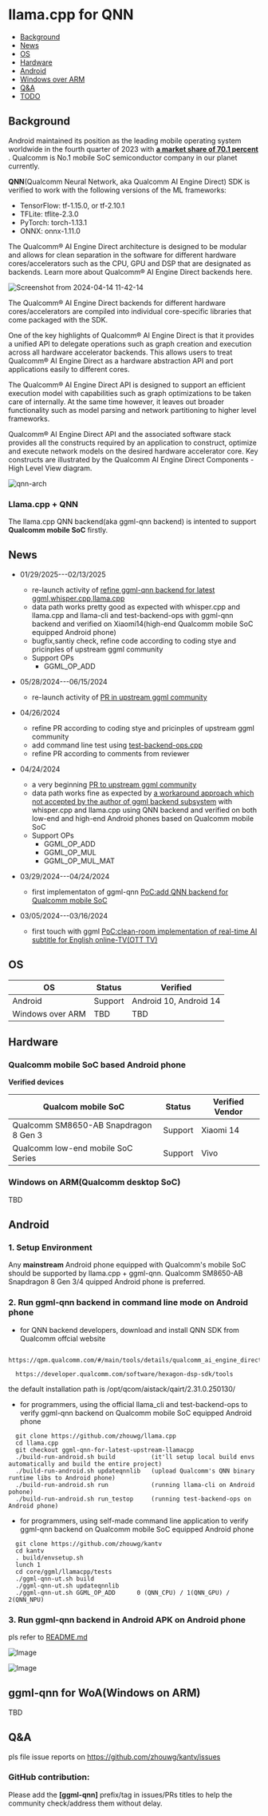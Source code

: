 # llama.cpp for QNN

- [Background](#background)
- [News](#news)
- [OS](#os)
- [Hardware](#hardware)
- [Android](#android)
- [Windows over ARM](#windows)
- [Q&A](#qa)
- [TODO](#todo)

## Background

Android maintained its position as the leading mobile operating system worldwide in the fourth quarter of 2023 with <b><a  href="https://www.statista.com/statistics/272698/global-market-share-held-by-mobile-operating-systems-since-2009/">a market share of 70.1 percent </a></b> . Qualcomm is No.1 mobile SoC semiconductor company in our planet currently.


**QNN**(Qualcomm Neural Network, aka Qualcomm AI Engine Direct) SDK is verified to work with the following versions of the ML frameworks:

<ul>
<li>TensorFlow: tf-1.15.0, or tf-2.10.1 </li>
<li>TFLite: tflite-2.3.0 </li>
<li> PyTorch: torch-1.13.1</li>
<li> ONNX: onnx-1.11.0 </li>
</ul>


The Qualcomm® AI Engine Direct architecture is designed to be modular and allows for clean separation in the software for different hardware cores/accelerators such as the CPU, GPU and DSP that are designated as backends. Learn more about Qualcomm® AI Engine Direct backends here.

![Screenshot from 2024-04-14 11-42-14](https://github.com/zhouwg/kantv/assets/6889919/5d8de93a-7b02-4d6b-8b7f-19d2f829dd4d)

The Qualcomm® AI Engine Direct backends for different hardware cores/accelerators are compiled into individual core-specific libraries that come packaged with the SDK.


One of the key highlights of Qualcomm® AI Engine Direct is that it provides a unified API to delegate operations such as graph creation and execution across all hardware accelerator backends. This allows users to treat Qualcomm® AI Engine Direct as a hardware abstraction API and port applications easily to different cores.


The Qualcomm® AI Engine Direct API is designed to support an efficient execution model with capabilities such as graph optimizations to be taken care of internally. At the same time however, it leaves out broader functionality such as model parsing and network partitioning to higher level frameworks.

Qualcomm® AI Engine Direct API and the associated software stack provides all the constructs required by an application to construct, optimize and execute network models on the desired hardware accelerator core. Key constructs are illustrated by the Qualcomm AI Engine Direct Components - High Level View diagram.


![qnn-arch](https://github.com/zhouwg/kantv/assets/6889919/4f4881a6-9a91-4477-aeb2-193591375d75)



### Llama.cpp + QNN

The llama.cpp QNN backend(aka ggml-qnn backend) is intented to support **Qualcomm mobile SoC** firstly.


## News

- 01/29/2025---02/13/2025
  - re-launch activity of <a href="https://github.com/zhouwg/kantv/issues/246">refine ggml-qnn backend for latest ggml,whisper.cpp,llama.cpp</a></b>
  - data path works pretty good as expected with whisper.cpp and llama.cpp and llama-cli and test-backend-ops with ggml-qnn backend and verified on Xiaomi14(high-end Qualcomm mobile SoC equipped Android phone)
  - bugfix,santiy check, refine code according to coding stye and pricinples of upstream ggml community
  - Support OPs
    - GGML_OP_ADD

- 05/28/2024---06/15/2024
  - re-launch activity of <a href="https://github.com/ggerganov/llama.cpp/pull/6869">PR in upstream ggml community</a>

- 04/26/2024
  - refine PR according to coding stye and pricinples of upstream ggml community
  - add command line test using <a href="https://github.com/ggerganov/llama.cpp/blob/master/tests/test-backend-ops.cpp">test-backend-ops.cpp</a>
  - refine PR according to comments from reviewer

- 04/24/2024
  - a very beginning <a href="https://github.com/ggerganov/llama.cpp/pull/6869">PR to upstream ggml community</a>
  - data path works fine as expected by <a href="https://github.com/ggerganov/llama.cpp/pull/7641">a workaround approach which not accepted by the author of ggml backend subsystem</a> with whisper.cpp and llama.cpp using QNN backend and verified on both low-end and high-end Android phones based on Qualcomm mobile SoC
  - Support OPs
    - GGML_OP_ADD
    - GGML_OP_MUL
    - GGML_OP_MUL_MAT

 - 03/29/2024---04/24/2024
   - first implementaton of ggml-qnn <a href="https://github.com/zhouwg/kantv/issues/121">PoC:add QNN backend for Qualcomm mobile SoC</a>

 - 03/05/2024---03/16/2024
   - first touch with ggml <a href="https://github.com/zhouwg/kantv/issues/64">PoC:clean-room implementation of real-time AI subtitle for English online-TV(OTT TV)</a>

## OS

| OS                | Status  | Verified                           |
|-------------------|---------|------------------------------------|
| Android           | Support | Android 10, Android 14             |
| Windows over ARM  | TBD     | TBD                                |


## Hardware

### Qualcomm mobile SoC based Android phone

**Verified devices**

| Qualcom mobile SoC                      | Status  | Verified Vendor                       |
|-----------------------------------------|---------|---------------------------------------|
| Qualcomm SM8650-AB Snapdragon 8 Gen 3   | Support | Xiaomi 14                             |
| Qualcomm low-end mobile SoC Series      | Support | Vivo                                  |

### Windows on ARM(Qualcomm desktop SoC)

TBD

## Android

### 1. Setup Environment

Any **mainstream** Android phone equipped with Qualcomm's mobile SoC should be supported by llama.cpp + ggml-qnn. Qualcomm SM8650-AB Snapdragon 8 Gen 3/4 quipped Android phone is preferred.

### 2. Run ggml-qnn backend in command line mode on Android phone

- for QNN backend developers, download and install QNN SDK from Qualcomm offcial website

```
  https://qpm.qualcomm.com/#/main/tools/details/qualcomm_ai_engine_direct

  https://developer.qualcomm.com/software/hexagon-dsp-sdk/tools

```

  the default installation path is /opt/qcom/aistack/qairt/2.31.0.250130/


- for programmers, using the official llama_cli and test-backend-ops to verify ggml-qnn backend on Qualcomm mobile SoC equipped Android phone

```
  git clone https://github.com/zhouwg/llama.cpp
  cd llama.cpp
  git checkout ggml-qnn-for-latest-upstream-llamacpp
  ./build-run-android.sh build          (it'll setup local build envs automatically and build the entire project)
  ./build-run-android.sh updateqnnlib   (upload Qualcomm's QNN binary runtime libs to Android phone)
  ./build-run-android.sh run            (running llama-cli on Android pohone)
  ./build-run-android.sh run_testop     (running test-backend-ops on Android phone)

```

- for programmers, using self-made command line application to verify ggml-qnn backend on Qualcomm mobile SoC equipped Android phone

```
  git clone https://github.com/zhouwg/kantv
  cd kantv
  . build/envsetup.sh
  lunch 1
  cd core/ggml/llamacpp/tests
  ./ggml-qnn-ut.sh build
  ./ggml-qnn-ut.sh updateqnnlib
  ./ggml-qnn-ut.sh GGML_OP_ADD      0 (QNN_CPU) / 1(QNN_GPU) / 2(QNN_NPU)

```

### 3. Run ggml-qnn backend in Android APK on Android phone

pls refer to <a href="./README.md">README.md</a>


![Image](https://github.com/user-attachments/assets/7c46a952-5d0a-4735-9d74-0bb0b4198b12)

![Image](https://github.com/user-attachments/assets/d93b3a64-6161-43fb-8d61-215ef4a68cfb)


## ggml-qnn for WoA(Windows on ARM)

TBD

## Q&A

pls file issue reports on https://github.com/zhouwg/kantv/issues

### **GitHub contribution**:
Please add the **[ggml-qnn]** prefix/tag in issues/PRs titles to help the community check/address them without delay.
